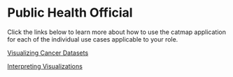 # Public Health Official
Click the links below to learn more about how to use the catmap application for each of the individual use cases applicable to your role. 

[Visualizing Cancer Datasets](use_cases/visualizing_cancer_datasets.md) 

[Interpreting Visualizations](use_cases/interpreting_visualizations.md) 
